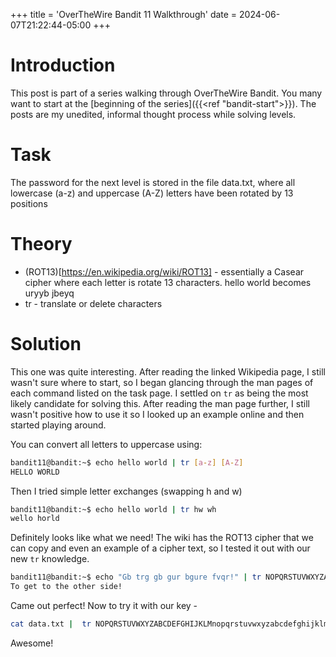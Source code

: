 +++
title = 'OverTheWire Bandit 11 Walkthrough'
date = 2024-06-07T21:22:44-05:00
+++

# Introduction
This post is part of a series walking through OverTheWire Bandit.  You many want to start at the [beginning of the series]({{<ref "bandit-start">}}).  The posts are my unedited, informal thought process while solving levels. 

# Task
The password for the next level is stored in the file data.txt, where all lowercase (a-z) and uppercase (A-Z) letters have been rotated by 13 positions

# Theory
- (ROT13)[https://en.wikipedia.org/wiki/ROT13] - essentially a Casear cipher where each letter is rotate 13 characters.  hello world becomes uryyb jbeyq
- tr - translate or delete characters

# Solution
This one was quite interesting.  After reading the linked Wikipedia page, I still wasn't sure where to start, so I began glancing through the man pages of each command listed on the task page.  I settled on `tr` as being the most likely candidate for solving this.  After reading the man page further, I still wasn't positive how to use it so I looked up an example online and then started playing around.

You can convert all letters to uppercase using:
```bash
bandit11@bandit:~$ echo hello world | tr [a-z] [A-Z]
HELLO WORLD
```

Then I tried simple letter exchanges (swapping h and w)
```bash
bandit11@bandit:~$ echo hello world | tr hw wh
wello horld
```

Definitely looks like what we need!
The wiki has the ROT13 cipher that we can copy and even an example of a cipher text, so I tested it out with our new `tr` knowledge.

```bash
bandit11@bandit:~$ echo "Gb trg gb gur bgure fvqr!" | tr NOPQRSTUVWXYZABCDEFGHIJKLMnopqrstuvwxyzabcdefghijklm ABCDEFGHIJKLMNOPQRSTUVWXYZabcdefghijklmnopqrstuvwxyz
To get to the other side!
```

Came out perfect! Now to try it with our key -

```bash
cat data.txt |  tr NOPQRSTUVWXYZABCDEFGHIJKLMnopqrstuvwxyzabcdefghijklm ABCDEFGHIJKLMNOPQRSTUVWXYZabcdefghijklmnopqrstuvwxyz
```

Awesome!